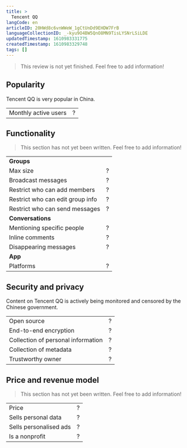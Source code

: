 ```yaml
---
title: >
  Tencent QQ
langCode: en
articleID: 20HWd8c6vnWWeW_1gCtUnDd9EHDW7FrB
languageCollectionID: _-kyu9O4BW5QnO8MN9TisLYSNrLSiLDE
updatedTimestamp: 1610983331775
createdTimestamp: 1610983329748
tags: []
---
```


> This review is not yet finished. Feel free to add information!

## **Popularity**

Tencent QQ is very popular in China.

<div><table><tbody><tr><td>Monthly active users</td><td>?</td></tr></tbody></table></div>

## **Functionality**

> This section has not yet been written. Feel free to add information!

<div><table><tbody><tr><td><strong>Groups</strong></td></tr><tr><td>Max size</td><td>?</td></tr><tr><td>Broadcast messages</td><td>?</td></tr><tr><td>Restrict who can add members</td><td>?</td></tr><tr><td>Restrict who can edit group info</td><td>?</td></tr><tr><td>Restrict who can send messages</td><td>?</td></tr><tr><td><strong>Conversations</strong></td></tr><tr><td>Mentioning specific people</td><td>?</td></tr><tr><td>Inline comments</td><td>?</td></tr><tr><td>Disappearing messages</td><td>?</td></tr><tr><td><strong>App</strong></td></tr><tr><td>Platforms</td><td>?</td></tr></tbody></table></div>

## **Security and privacy**

Content on Tencent QQ is actively being monitored and censored by the Chinese government.

<div><table><tbody><tr><td>Open source</td><td>?</td></tr><tr><td>End-to-end encryption</td><td>?</td></tr><tr><td>Collection of personal information</td><td>?</td></tr><tr><td>Collection of metadata</td><td>?</td></tr><tr><td>Trustworthy owner</td><td>?</td></tr></tbody></table></div>

## **Price and revenue model**

> This section has not yet been written. Feel free to add information!

<div><table><tbody><tr><td>Price</td><td>?</td></tr><tr><td>Sells personal data</td><td>?</td></tr><tr><td>Sells personalised ads</td><td>?</td></tr><tr><td>Is a nonprofit</td><td>?</td></tr></tbody></table></div>